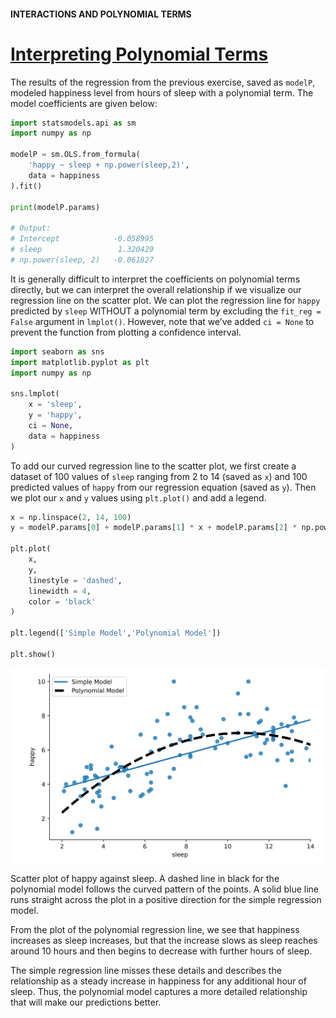 #### INTERACTIONS AND POLYNOMIAL TERMS

# [Interpreting Polynomial Terms](https://www.codecademy.com/courses/linear-regression-mssp/lessons/stats-interactions-and-polynomial-terms-in-multiple-regression/exercises/interpreting-polynomial-terms)

The results of the regression from the previous exercise, saved as `modelP`, modeled happiness level from hours of sleep with a polynomial term. 
The model coefficients are given below:
```py
import statsmodels.api as sm
import numpy as np

modelP = sm.OLS.from_formula(
    'happy ~ sleep + np.power(sleep,2)', 
    data = happiness
).fit()

print(modelP.params)
 
# Output:
# Intercept            -0.058995
# sleep                 1.320429
# np.power(sleep, 2)   -0.061827
```
It is generally difficult to interpret the coefficients on polynomial terms directly, 
but we can interpret the overall relationship if we visualize our regression line on the scatter plot. 
We can plot the regression line for `happy` predicted by `sleep` WITHOUT a polynomial term by excluding the `fit_reg = False` argument in `lmplot()`. 
However, note that we’ve added `ci = None` to prevent the function from plotting a confidence interval.
```py
import seaborn as sns
import matplotlib.pyplot as plt
import numpy as np

sns.lmplot(
    x = 'sleep', 
    y = 'happy', 
    ci = None, 
    data = happiness
)
```
To add our curved regression line to the scatter plot, we first create a dataset of 100 values of `sleep` ranging from 2 to 14 (saved as `x`) 
and 100 predicted values of `happy` from our regression equation (saved as `y`). 
Then we plot our `x` and `y` values using `plt.plot()` and add a legend.
```py
x = np.linspace(2, 14, 100)
y = modelP.params[0] + modelP.params[1] * x + modelP.params[2] * np.power(x, 2)
 
plt.plot(
    x, 
    y, 
    linestyle = 'dashed', 
    linewidth = 4, 
    color = 'black'
)

plt.legend(['Simple Model','Polynomial Model'])

plt.show()
```

![happy vs. sleep](images/e9_polyVstraight.svg)

Scatter plot of happy against sleep. 
A dashed line in black for the polynomial model follows the curved pattern of the points. 
A solid blue line runs straight across the plot in a positive direction for the simple regression model.

From the plot of the polynomial regression line, we see that happiness increases as sleep increases, 
but that the increase slows as sleep reaches around 10 hours and then begins to decrease with further hours of sleep.

The simple regression line misses these details and describes the relationship as a steady increase in happiness for any additional hour of sleep. 
Thus, the polynomial model captures a more detailed relationship that will make our predictions better.
